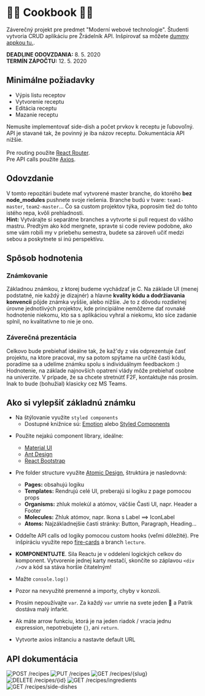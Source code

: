 # 👨‍🍳 Cookbook 👩‍🍳

Záverečný projekt pre predmet "Moderní webové technologie".
Študenti vytvoria CRUD aplikáciu pre Žrádelník API.
Inšpirovať sa môžete [dummy appkou tu.](https://exercise.cngroup.dk/).

**DEADLINE ODOVZDANIA:** 8. 5. 2020 \
**TERMÍN ZÁPOČTU:** 12. 5. 2020

## Minimálne požiadavky

- Výpis listu receptov
- Vytvorenie receptu
- Editácia receptu
- Mazanie receptu

Nemusíte implementovať side-dish a počet prvkov k receptu je ľubovoľný. API je stavané tak, že povinný je iba názov receptu. Dokumentácia API nižšie.
\
\
Pre routing použite [React Router](https://reacttraining.com/react-router/web).
\
Pre API calls použite [Axios](https://github.com/axios/axios).

## Odovzdanie

V tomto repozitári budete mať vytvorené master branche, do ktorého **bez node_modules** pushnete svoje riešenia. Branche budú v tvare: `team1-master`, `team2-master`...
Čo sa custom projektov týka, poprosím tiež do tohto istého repa, kvôli prehladnosti. \
**Hint:** Vytvárajte si separátne branches a vytvorte si pull request do vášho mastru. Predtým ako kód mergnete, spravte si code review podobne, ako sme vám robili my v priebehu semestra, budete sa zároveň učiť medzi sebou a poskytnete si inú perspektívu.

## Spôsob hodnotenia

### Známkovanie

Základnou známkou, z ktorej budeme vychádzať je C. Na základe UI (menej podstatné, nie každý je dizajnér) a hlavne **kvality kódu a dodržiavania konvencii** pôjde známka vyššie, alebo nižšie. Je to z dôvodu rozdielnej úrovne jednotlivých projektov, kde principiálne nemôžeme dať rovnaké hodnotenie niekomu, kto sa s aplikáciou vyhral a niekomu, kto síce zadanie splnil, no kvalitatívne to nie je ono.

### Záverečná prezentácia

Celkovo bude prebiehať ideálne tak, že kaž'dy z vás odprezentuje časť projektu, na ktore pracoval, my sa potom spýtame na určité časti kódu, poradíme sa a udelíme známku spolu s individuálnym feedbackom :)
\
Hodnotenie, na základe najnovších opatrení vlády môže prebiehať osobne na univerzite. V prípade, že sa chcete stretnútť F2F, kontaktujte nás prosím. Inak to bude (bohužial) klasicky cez MS Teams.

## Ako si vylepšiť základnú známku

- Na štýlovanie využite `styled components`
  - Dostupné knižnice sú: [Emotion](https://emotion.sh/docs/introduction) alebo [Styled Components](https://styled-components.com/)
  
* Použite nejakú component library, ideálne:
  * [Material UI](https://material-ui.com/)
  * [Ant Design](https://ant.design/)
  * [React Bootstrap](https://react-bootstrap.github.io/)

* Pre folder structure využite [Atomic Design](https://bradfrost.com/blog/post/atomic-web-design/), štruktúra je nasledovná:

  - **Pages:** obsahujú logiku
  - **Templates:** Rendrujú celé UI, preberajú si logiku z page pomocou props
  - **Organisms:** zhluk molekúl a atómov, väčšie Časti UI, napr. Header a Footer
  - **Molecules:** Zhluk atómov, napr. Ikona s Label ==> IconLabel
  - **Atoms:** Najzákladnejšie časti stránky: Button, Paragraph, Heading...

* Oddeľte API calls od logiky pomocou custom hooks (veľmi dôležité). Pre inšpiráciu využite repo [fire-cards](https://github.com/fresh-js-devs/fire-cards) a branch `lecture`.

* **KOMPONENTUJTE**. Sila Reactu je v oddelení logických celkov do komponent. Vytvorenie jednej karty nestačí, skončíte so záplavou `<div />`ov a kód sa stáva horšie čitatelným!

* Mažte `console.log()`

* Pozor na nevyužité premenné a importy, chyby v konzoli.

* Prosím nepoužívajte `var`. Za každý `var` umrie na svete jeden 🦄 a Patrik dostáva malý infarkt.

* Ak máte arrow funkciu, ktorá je na jeden riadok / vracia jednu expression, nepotrebujete `{}`, ani `return`.

* Vytvorte axios inštanciu a nastavte default URL

## API dokumentácia

![POST /recipes](src/images/post_recipes.png)
![PUT /recipes](src/images/put_recipes.png)
![GET /recipes/{slug}](src/images/get_recipe.png)
![DELETE /recipes/{id}](src/images/delete_recipe.png)
![GET /recipes/ingredients](src/images/get_ingredients.png)
![GET /recipes/side-dishes](src/images/get_side_dishes.png)
